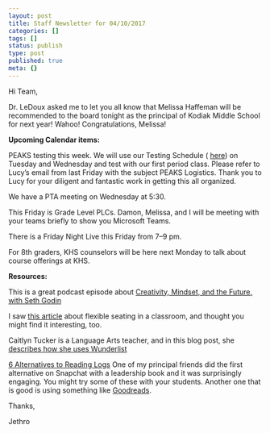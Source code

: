 ```yaml
---
layout: post
title: Staff Newsletter for 04/10/2017
categories: []
tags: []
status: publish
type: post
published: true
meta: {}
---
```


Hi Team,


Dr. LeDoux asked me to let you all know that Melissa Haffeman will be recommended to the board tonight as the principal of Kodiak Middle School for next year! Wahoo! Congratulations, Melissa!


**Upcoming Calendar items:**


PEAKS testing this week. We will use our Testing Schedule (
[here](https://cl.ly/jvz0)) on Tuesday and Wednesday and test with our first period class. Please refer to Lucy’s email from last Friday with the subject PEAKS Logistics. Thank you to Lucy for your diligent and fantastic work in getting this all organized.


We have a PTA meeting on Wednesday at 5:30.


This Friday is Grade Level PLCs. Damon, Melissa, and I will be meeting with your teams briefly to show you Microsoft Teams.


There is a Friday Night Live this Friday from 7–9 pm.


For 8th graders, KHS counselors will be here next Monday to talk about course offerings at KHS.


**Resources:**


This is a great podcast episode about 
[Creativity, Mindset, and the Future, with Seth Godin](https://overcast.fm/+HyihcOtqE)


I saw 
[this article](https://www.cultofpedagogy.com/funky-science-lab/) about flexible seating in a classroom, and thought you might find it interesting, too.


Caitlyn Tucker is a Language Arts teacher, and in this blog post, she 
[describes how she uses Wunderlist](http://catlintucker.com/2017/04/wunderlist/)


[6 Alternatives to Reading Logs](http://alicekeeler.com/2017/01/30/6-alternatives-reading-logs-shfarnsworth/) One of my principal friends did the first alternative on Snapchat with a leadership book and it was surprisingly engaging. You might try some of these with your students. Another one that is good is using something like 
[Goodreads](http://goodreads.com).


Thanks,


Jethro
